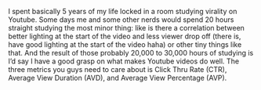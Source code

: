 
I spent basically 5 years of my life locked in a room studying virality on Youtube. Some days me and some other nerds would spend 20 hours straight studying the most minor thing: like is there a correlation between better lighting at the start of the video and less viewer drop off (there is, have good lighting at the start of the video haha) or other tiny things like that. And the result of those probably 20,000 to 30,000 hours of studying is I’d say I have a good grasp on what makes Youtube videos do well. The three metrics you guys need to care about is Click Thru Rate (CTR), Average View Duration (AVD), and Average View Percentage (AVP).